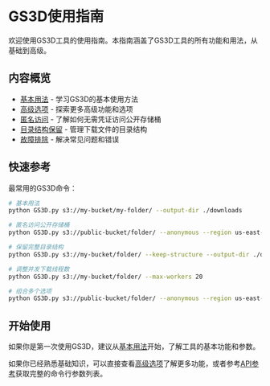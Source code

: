 # GS3D使用指南

欢迎使用GS3D工具的使用指南。本指南涵盖了GS3D工具的所有功能和用法，从基础到高级。

## 内容概览

- [基本用法](./basic-usage) - 学习GS3D的基本使用方法
- [高级选项](./advanced-options) - 探索更多高级功能和选项
- [匿名访问](./anonymous-access) - 了解如何无需凭证访问公开存储桶
- [目录结构保留](./keep-structure) - 管理下载文件的目录结构
- [故障排除](./troubleshooting) - 解决常见问题和错误

## 快速参考

最常用的GS3D命令：

```bash
# 基本用法
python GS3D.py s3://my-bucket/my-folder/ --output-dir ./downloads

# 匿名访问公开存储桶
python GS3D.py s3://public-bucket/folder/ --anonymous --region us-east-1

# 保留完整目录结构
python GS3D.py s3://my-bucket/folder/ --keep-structure --output-dir ./downloads

# 调整并发下载线程数
python GS3D.py s3://my-bucket/folder/ --max-workers 20

# 组合多个选项
python GS3D.py s3://public-bucket/folder/ --anonymous --region us-east-1 --output-dir ./data --keep-structure
```

## 开始使用

如果你是第一次使用GS3D，建议从[基本用法](./basic-usage)开始，了解工具的基本功能和参数。

如果你已经熟悉基础知识，可以直接查看[高级选项](./advanced-options)了解更多功能，或者参考[API参考](/api/)获取完整的命令行参数列表。